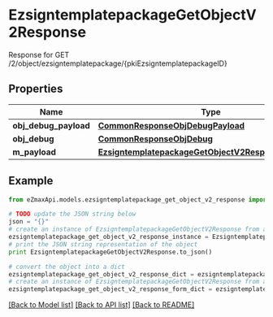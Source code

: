 # EzsigntemplatepackageGetObjectV2Response

Response for GET /2/object/ezsigntemplatepackage/{pkiEzsigntemplatepackageID}

## Properties
Name | Type | Description | Notes
------------ | ------------- | ------------- | -------------
**obj_debug_payload** | [**CommonResponseObjDebugPayload**](CommonResponseObjDebugPayload.md) |  | 
**obj_debug** | [**CommonResponseObjDebug**](CommonResponseObjDebug.md) |  | [optional] 
**m_payload** | [**EzsigntemplatepackageGetObjectV2ResponseMPayload**](EzsigntemplatepackageGetObjectV2ResponseMPayload.md) |  | 

## Example

```python
from eZmaxApi.models.ezsigntemplatepackage_get_object_v2_response import EzsigntemplatepackageGetObjectV2Response

# TODO update the JSON string below
json = "{}"
# create an instance of EzsigntemplatepackageGetObjectV2Response from a JSON string
ezsigntemplatepackage_get_object_v2_response_instance = EzsigntemplatepackageGetObjectV2Response.from_json(json)
# print the JSON string representation of the object
print EzsigntemplatepackageGetObjectV2Response.to_json()

# convert the object into a dict
ezsigntemplatepackage_get_object_v2_response_dict = ezsigntemplatepackage_get_object_v2_response_instance.to_dict()
# create an instance of EzsigntemplatepackageGetObjectV2Response from a dict
ezsigntemplatepackage_get_object_v2_response_form_dict = ezsigntemplatepackage_get_object_v2_response.from_dict(ezsigntemplatepackage_get_object_v2_response_dict)
```
[[Back to Model list]](../README.md#documentation-for-models) [[Back to API list]](../README.md#documentation-for-api-endpoints) [[Back to README]](../README.md)


